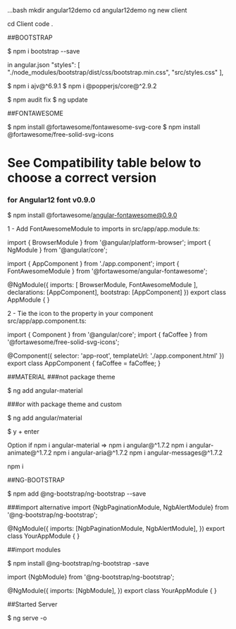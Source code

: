 ...bash
mkdir angular12demo
cd angular12demo
ng new client

cd Client
code .

##BOOTSTRAP

$ npm i bootstrap --save

in angular.json
    "styles": [
              "./node_modules/bootstrap/dist/css/bootstrap.min.css",
              "src/styles.css"
            ], 

$ npm i ajv@^6.9.1
$ npm i @popperjs/core@^2.9.2

$ npm audit fix
$ ng update

##FONTAWESOME

$ npm install @fortawesome/fontawesome-svg-core
$ npm install @fortawesome/free-solid-svg-icons

# See Compatibility table below to choose a correct version
### for Angular12  font v0.9.0

$ npm install @fortawesome/angular-fontawesome@0.9.0

1 - Add FontAwesomeModule to imports in src/app/app.module.ts:

import { BrowserModule } from '@angular/platform-browser';
import { NgModule } from '@angular/core';

import { AppComponent } from './app.component';
import { FontAwesomeModule } from '@fortawesome/angular-fontawesome';

@NgModule({
  imports: [
    BrowserModule,
    FontAwesomeModule
  ],
  declarations: [AppComponent],
  bootstrap: [AppComponent]
})
export class AppModule { }

2 - Tie the icon to the property in your component src/app/app.component.ts:

import { Component } from '@angular/core';
import { faCoffee } from '@fortawesome/free-solid-svg-icons';

@Component({
  selector: 'app-root',
  templateUrl: './app.component.html'
})
export class AppComponent {
  faCoffee = faCoffee;
}

##MATERIAL
###not package theme

$ ng add angular-material 

###or with package theme and custom

$ ng add angular/material

$ y + enter



Option if npm i angular-material =>
npm i angular@^1.7.2
npm i angular-animate@^1.7.2
npm i angular-aria@^1.7.2
npm i angular-messages@^1.7.2

npm i 


##NG-BOOTSTRAP

$ npm add @ng-bootstrap/ng-bootstrap --save

###import alternative
import {NgbPaginationModule, NgbAlertModule} from '@ng-bootstrap/ng-bootstrap';

@NgModule({
  imports: [NgbPaginationModule, NgbAlertModule],
})
export class YourAppModule {
}

##import modules

$ npm install @ng-bootstrap/ng-bootstrap -save

import {NgbModule} from '@ng-bootstrap/ng-bootstrap';

@NgModule({
  imports: [NgbModule],
})
export class YourAppModule {
}

##Started Server 

$ ng serve -o